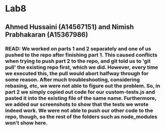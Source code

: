 # Lab8
## Ahmed Hussaini (A14567151) and Nimish Prabhakaran (A15367986)

### READ: We worked on parts 1 and 2 separately and one of us pushed to the repo after finishing part 1. This caused conflicts when trying to push part 2 to the repo, and git told us to 'git pull' the existing repo first, which we did. However, every time we executed this, the pull would abort halfway through for some reason. After much troubleshooting, considering rebasing, etc, we were not able to figure out the problem. So, in part 2 we simply copied out code for our custom-tests.js and pasted it into the existing file of the same name. Furthermore, we added our screenshots to show that the tests we wrote indeed work. We were not able to push our other code to the repo, though, so the rest of the folders such as node_modules won't show here. 
